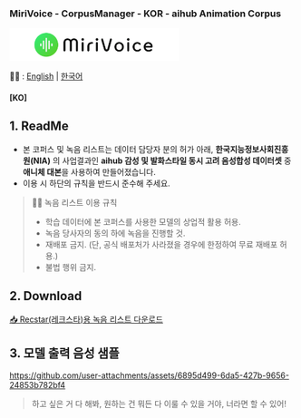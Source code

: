 ### MiriVoice - CorpusManager - KOR - aihub Animation Corpus
<img src="..\..\..\Misc\title.png" height="57"/>

📜🧐 :
[English](README.md) | [한국어](README-ko.md)
#### [KO]

## 1. ReadMe
- 본 코퍼스 및 녹음 리스트는 데이터 담당자 분의 허가 아래, **한국지능정보사회진흥원(NIA)** 의 사업결과인 **aihub 감성 및 발화스타일 동시 고려 음성합성 데이터셋** 중 **애니체 대본**을 사용하여 만들어졌습니다.
- 이용 시 하단의 규칙을 반드시 준수해 주세요.

> 👨‍⚖️ 녹음 리스트 이용 규칙
> - 학습 데이터에 본 코퍼스를 사용한 모델의 상업적 활용 허용.
> - 녹음 당사자의 동의 하에 녹음을 진행할 것.
> - 재배포 금지. (단, 공식 배포처가 사라졌을 경우에 한정하여 무료 재배포 허용.)
> - 불법 행위 금지.

## 2. Download
[📥 Recstar(레크스타)용 녹음 리스트 다운로드](https://github.com/EX3exp/MiriVoiceSupport-CorpusManager/releases/latest/download/KOR-AA_reclist_for_recstar.zip)

## 3. 모델 출력 음성 샘플


https://github.com/user-attachments/assets/6895d499-6da5-427b-9656-24853b782bf4

> 하고 싶은 거 다 해봐, 원하는 건 뭐든 다 이룰 수 있을 거야, 너라면 할 수 있어!

